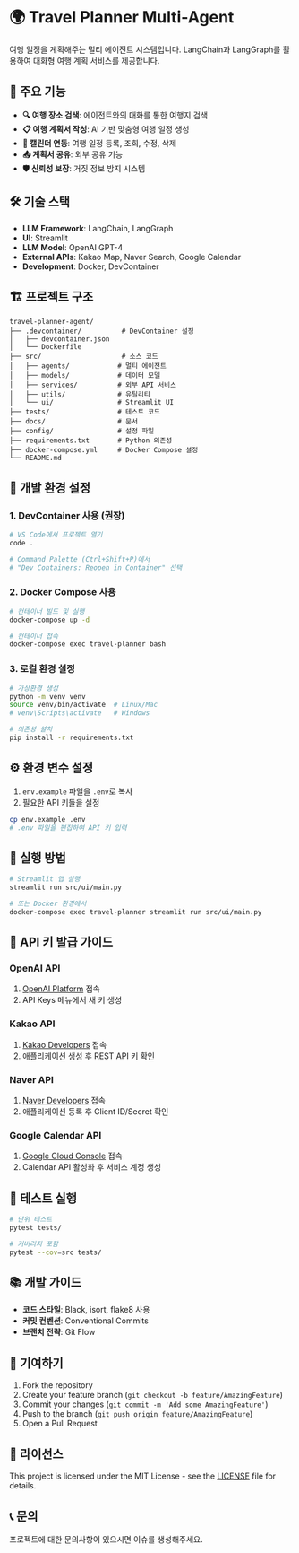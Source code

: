 # 🌍 Travel Planner Multi-Agent

여행 일정을 계획해주는 멀티 에이전트 시스템입니다. LangChain과 LangGraph를 활용하여 대화형 여행 계획 서비스를 제공합니다.

## 🚀 주요 기능

- **🔍 여행 장소 검색**: 에이전트와의 대화를 통한 여행지 검색
- **📋 여행 계획서 작성**: AI 기반 맞춤형 여행 일정 생성
- **📅 캘린더 연동**: 여행 일정 등록, 조회, 수정, 삭제
- **📤 계획서 공유**: 외부 공유 기능
- **🛡️ 신뢰성 보장**: 거짓 정보 방지 시스템

## 🛠️ 기술 스택

- **LLM Framework**: LangChain, LangGraph
- **UI**: Streamlit
- **LLM Model**: OpenAI GPT-4
- **External APIs**: Kakao Map, Naver Search, Google Calendar
- **Development**: Docker, DevContainer

## 🏗️ 프로젝트 구조

```
travel-planner-agent/
├── .devcontainer/          # DevContainer 설정
│   ├── devcontainer.json
│   └── Dockerfile
├── src/                    # 소스 코드
│   ├── agents/            # 멀티 에이전트
│   ├── models/            # 데이터 모델
│   ├── services/          # 외부 API 서비스
│   ├── utils/             # 유틸리티
│   └── ui/                # Streamlit UI
├── tests/                 # 테스트 코드
├── docs/                  # 문서
├── config/                # 설정 파일
├── requirements.txt       # Python 의존성
├── docker-compose.yml     # Docker Compose 설정
└── README.md
```

## 🐳 개발 환경 설정

### 1. DevContainer 사용 (권장)

```bash
# VS Code에서 프로젝트 열기
code .

# Command Palette (Ctrl+Shift+P)에서
# "Dev Containers: Reopen in Container" 선택
```

### 2. Docker Compose 사용

```bash
# 컨테이너 빌드 및 실행
docker-compose up -d

# 컨테이너 접속
docker-compose exec travel-planner bash
```

### 3. 로컬 환경 설정

```bash
# 가상환경 생성
python -m venv venv
source venv/bin/activate  # Linux/Mac
# venv\Scripts\activate   # Windows

# 의존성 설치
pip install -r requirements.txt
```

## ⚙️ 환경 변수 설정

1. `env.example` 파일을 `.env`로 복사
2. 필요한 API 키들을 설정

```bash
cp env.example .env
# .env 파일을 편집하여 API 키 입력
```

## 🚀 실행 방법

```bash
# Streamlit 앱 실행
streamlit run src/ui/main.py

# 또는 Docker 환경에서
docker-compose exec travel-planner streamlit run src/ui/main.py
```

## 📝 API 키 발급 가이드

### OpenAI API
1. [OpenAI Platform](https://platform.openai.com/) 접속
2. API Keys 메뉴에서 새 키 생성

### Kakao API
1. [Kakao Developers](https://developers.kakao.com/) 접속
2. 애플리케이션 생성 후 REST API 키 확인

### Naver API
1. [Naver Developers](https://developers.naver.com/) 접속
2. 애플리케이션 등록 후 Client ID/Secret 확인

### Google Calendar API
1. [Google Cloud Console](https://console.cloud.google.com/) 접속
2. Calendar API 활성화 후 서비스 계정 생성

## 🧪 테스트 실행

```bash
# 단위 테스트
pytest tests/

# 커버리지 포함
pytest --cov=src tests/
```

## 📚 개발 가이드

- **코드 스타일**: Black, isort, flake8 사용
- **커밋 컨벤션**: Conventional Commits
- **브랜치 전략**: Git Flow

## 🤝 기여하기

1. Fork the repository
2. Create your feature branch (`git checkout -b feature/AmazingFeature`)
3. Commit your changes (`git commit -m 'Add some AmazingFeature'`)
4. Push to the branch (`git push origin feature/AmazingFeature`)
5. Open a Pull Request

## 📄 라이선스

This project is licensed under the MIT License - see the [LICENSE](LICENSE) file for details.

## 📞 문의

프로젝트에 대한 문의사항이 있으시면 이슈를 생성해주세요. 